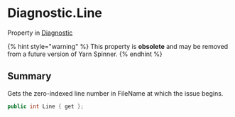 # Diagnostic.Line

Property in [Diagnostic](/api/csharp/yarn.compiler.diagnostic.md)

{% hint style="warning" %}
This property is <b>obsolete</b> and may be removed from a future version of Yarn Spinner.
{% endhint %}

## Summary


Gets the zero-indexed line number in FileName at which the issue
begins.


```csharp
public int Line { get };
```

